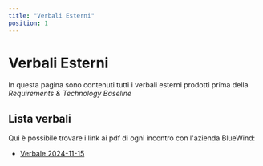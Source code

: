 ```yaml
---
title: "Verbali Esterni"
position: 1
---
```


# Verbali Esterni

In questa pagina sono contenuti tutti i verbali esterni prodotti prima della _Requirements & Technology Baseline_
## Lista verbali

Qui è possibile trovare i link ai pdf di ogni incontro con l'azienda BlueWind:


-   [Verbale 2024-11-15](./2024-11-15.pdf)